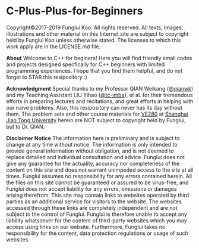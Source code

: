# C-Plus-Plus-for-Beginners

Copyright©2017-2019 Funglui Koo. All rights reserved.
All texts, images, illustrations and other material on this Internet site are subject to copyright held by Funglui Koo unless otherwise stated. The licenses to which this work apply are in the LICENSE.md file.

**About** 
Welcome to C++ for beginers! Here you will find friendly small codes and projects designed specfically for C++ beginners with limited programming experiences. I hope that you find them helpful, and do not forget to STAR this resipository :)

**Acknowledgment**
Special thanks to my Professor QIAN Weikang ([@qianwk](https://github.com/qianwk)) and my Teaching Assistant LIU Yihao ([@tc-imba](https://github.com/tc-imba)), et al. for their tremendous efforts in preparing lectures and recitations, and great efforts in helping with our naive problems. Also, this resipository can never has its day without them. The problem sets and other course materials for [VE280](https://github.com/ve280) at [Shanghai Jiao Tong University](https://www.sjtu.edu.cn/) herein are NOT subject to copyright held by Funglui, but to Dr. QIAN.

**Disclaimer Notice**
The information here is preliminary and is subject to change at any time without notice. The information is only intended to provide general information without obligation, and is not deemed to replace detailed and individual consultation and advice.
Funglui does not give any guarantee for the actuality, accuracy nor completeness of the content on this site and does not warrant unimpeded access to the site at all times. Funglui assumes no responsibility for any errors contained herein.
All the files on this site cannot be guaranteed or assured to be virus-free, and Funglui does not accept liability for any errors, omissions or damages arising therefrom.
This site may contain links to websites operated by third parties as an additional service for visitors to the website. The websites accessed through these links are completely independent and are not subject to the control of Funglui. Funglui is therefore unable to accept any liability whatsoever for the content of third-party websites which you may access using links on our website. Furthermore, Funglui takes no responsibility for the content, data protection regulations or usage of such websites. 
